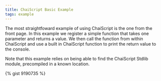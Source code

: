 ```yaml
---
title: ChaiScript Basic Example
tags: example
---
```



The most straightfoward example of using ChaiScript is the one from the front page. In this example we register a simple function that takes one parameter and returns a value. We then call the function from within ChaiScript and use a built in ChaiScript function to print the return value to the console.

Note that this example relies on being able to find the ChaiScript Stdlib module, precompiled in a known location.

{% gist 9190735 %}

